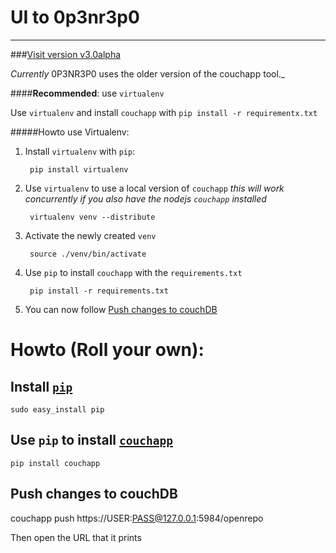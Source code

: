 # UI to 0p3nr3p0
* * *

###[Visit version v3.0alpha](http://www.0p3nr3p0.net/index.html)

_Currently_ 0P3NR3P0 uses the older version of the couchapp tool._

####**Recommended**: use `virtualenv`

Use `virtualenv` and install `couchapp` with `pip install -r
requirementx.txt`

#####Howto use Virtualenv:
1. Install `virtualenv` with `pip`:
	
		pip install virtualenv

2. Use `virtualenv` to use a local version of `couchapp` _this will work concurrently if you also have the nodejs `couchapp` installed_

		virtualenv venv --distribute
		
3. Activate the newly created `venv`

		source ./venv/bin/activate

4. Use `pip` to install `couchapp` with the `requirements.txt`

		pip install -r requirements.txt
5. You can now follow [Push changes to couchDB](#push-changes-to-couchdb)


# Howto (Roll your own):
## Install [`pip`](http://pypi.python.org/pypi/pip)

    sudo easy_install pip

## Use `pip` to install [`couchapp`](http://couchapp.org)

    pip install couchapp


## Push changes to couchDB

  couchapp push  https://USER:PASS@127.0.0.1:5984/openrepo

Then open the URL that it prints
